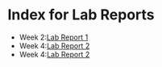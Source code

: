 # Index for Lab Reports
- Week 2:[Lab Report 1](lab-report-1-week-2.html)
- Week 4:[Lab Report 2](lr2w4.html)
- Week 4:[Lab Report 2](lr3w6.html)
